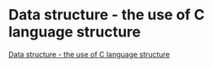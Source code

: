 # Data structure - the use of C language structure
[Data structure - the use of C language structure](https://aiwithcloud.com/2022/09/14/data_structure___the_use_of_c_language_structure/)
